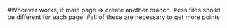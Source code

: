 #Whoever works, if main page => create another branch.
#css files shoild be different for each page.
#all of these are necessary to get more points
